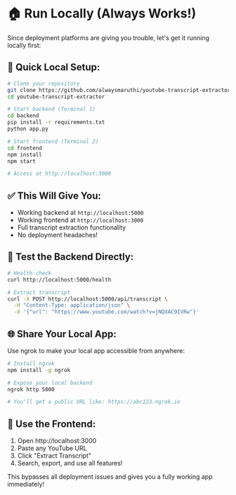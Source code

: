 # 🏠 Run Locally (Always Works!)

Since deployment platforms are giving you trouble, let's get it running locally first:

## 🚀 **Quick Local Setup:**

```bash
# Clone your repository
git clone https://github.com/alwaysmaruthi/youtube-transcript-extractor.git
cd youtube-transcript-extractor

# Start backend (Terminal 1)
cd backend
pip install -r requirements.txt
python app.py

# Start frontend (Terminal 2) 
cd frontend
npm install
npm start

# Access at http://localhost:3000
```

## ✅ **This Will Give You:**
- Working backend at `http://localhost:5000`
- Working frontend at `http://localhost:3000` 
- Full transcript extraction functionality
- No deployment headaches!

## 🧪 **Test the Backend Directly:**

```bash
# Health check
curl http://localhost:5000/health

# Extract transcript
curl -X POST http://localhost:5000/api/transcript \
  -H "Content-Type: application/json" \
  -d '{"url": "https://www.youtube.com/watch?v=jNQXAC9IVRw"}'
```

## 🌐 **Share Your Local App:**

Use ngrok to make your local app accessible from anywhere:

```bash
# Install ngrok
npm install -g ngrok

# Expose your local backend
ngrok http 5000

# You'll get a public URL like: https://abc123.ngrok.io
```

## 📱 **Use the Frontend:**
1. Open http://localhost:3000
2. Paste any YouTube URL 
3. Click "Extract Transcript"
4. Search, export, and use all features!

This bypasses all deployment issues and gives you a fully working app immediately!
